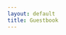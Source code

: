 ```yaml
---
layout: default
title: Guestbook
---
```


<div class="fb-comments" data-href="{{ site.url }}{{ page.url }}" data-width="100%" data-numposts="10"></div>
